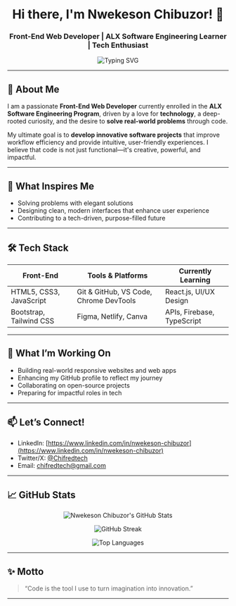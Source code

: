 <h1 align="center">Hi there, I'm Nwekeson Chibuzor! 👋</h1>
<h3 align="center">Front-End Web Developer | ALX Software Engineering Learner | Tech Enthusiast</h3>

<p align="center">
  <img src="https://readme-typing-svg.demolab.com?font=Fira+Code&pause=1000&width=435&lines=Passionate+Front-End+Web+Developer;Problem+Solver+%7C+Tech+Innovator;Building+User-Centered+Solutions" alt="Typing SVG" />
</p>

---

## 🚀 About Me

I am a passionate **Front-End Web Developer** currently enrolled in the **ALX Software Engineering Program**, driven by a love for **technology**, a deep-rooted curiosity, and the desire to **solve real-world problems** through code.

My ultimate goal is to **develop innovative software projects** that improve workflow efficiency and provide intuitive, user-friendly experiences. I believe that code is not just functional—it's creative, powerful, and impactful.

---

## 🧠 What Inspires Me

- Solving problems with elegant solutions  
- Designing clean, modern interfaces that enhance user experience  
- Contributing to a tech-driven, purpose-filled future  

---

## 🛠️ Tech Stack

| Front-End | Tools & Platforms | Currently Learning |
|-----------|-------------------|---------------------|
| HTML5, CSS3, JavaScript | Git & GitHub, VS Code, Chrome DevTools | React.js, UI/UX Design |
| Bootstrap, Tailwind CSS | Figma, Netlify, Canva | APIs, Firebase, TypeScript |

---

## 💼 What I’m Working On

- Building real-world responsive websites and web apps  
- Enhancing my GitHub profile to reflect my journey  
- Collaborating on open-source projects  
- Preparing for impactful roles in tech  

---

## 📫 Let’s Connect!

- LinkedIn: [https://www.linkedin.com/in/nwekeson-chibuzor](https://www.linkedin.com/in/nwekeson-chibuzor)  
- Twitter/X: [@Chifredtech](https://twitter.com/Chifredtech)  
- Email: [chifredtech@gmail.com](mailto:chifredtech@gmail.com)

---

## 📈 GitHub Stats

<p align="center">
  <img src="https://github-readme-stats.vercel.app/api?username=Chiboy125&show_icons=true&theme=radical" alt="Nwekeson Chibuzor's GitHub Stats" />
</p>
<p align="center">
  <img src="https://github-readme-streak-stats.herokuapp.com/?user=Chiboy125&theme=radical" alt="GitHub Streak" />
</p>
<p align="center">
  <img src="https://github-readme-stats.vercel.app/api/top-langs/?username=Chiboy125&layout=compact&theme=radical" alt="Top Languages" />
</p>

---

## ✨ Motto

> “Code is the tool I use to turn imagination into innovation.”

---